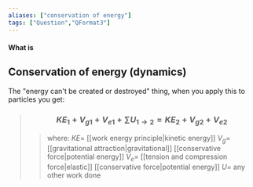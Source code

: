 ```yaml
---
aliases: ["conservation of energy"]
tags: ["Question","QFormat3"]
---
```


#### What is
## Conservation of energy (dynamics)
The "energy can't be created or destroyed" thing, when you apply this to particles you get:
> ### $$ KE_{1} + V_{g1} + V_{e1} + \sum\limits U_{1\to2} = KE_{2} + V_{g2} + V_{e2} $$ 
>> where:
>> $KE=$ [[work energy principle|kinetic energy]]
>> $V_{g}=$ [[gravitational attraction|gravitational]] [[conservative force|potential energy]]
>> $V_{e}=$ [[tension and compression force|elastic]] [[conservative force|potential energy]]
>> $U=$ any other work done